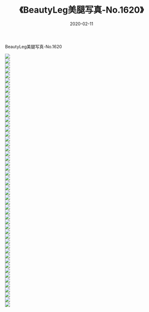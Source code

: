 ﻿---
layout: post
title:  《BeautyLeg美腿写真-No.1620》
date:   2020-02-11
img: http://img.660000.xyz/Sharelink/网络美图/2020/BeautyLeg美腿写真-No.1620/000.jpg
categories: [美女, 清纯, 唯美]
---

BeautyLeg美腿写真-No.1620

  ![](http://img.660000.xyz/Sharelink/网络美图/2020/BeautyLeg美腿写真-No.1620/001.jpg) <br> ![](http://img.660000.xyz/Sharelink/网络美图/2020/BeautyLeg美腿写真-No.1620/002.jpg) <br> ![](http://img.660000.xyz/Sharelink/网络美图/2020/BeautyLeg美腿写真-No.1620/003.jpg) <br> ![](http://img.660000.xyz/Sharelink/网络美图/2020/BeautyLeg美腿写真-No.1620/004.jpg) <br> ![](http://img.660000.xyz/Sharelink/网络美图/2020/BeautyLeg美腿写真-No.1620/005.jpg) <br> ![](http://img.660000.xyz/Sharelink/网络美图/2020/BeautyLeg美腿写真-No.1620/006.jpg) <br> ![](http://img.660000.xyz/Sharelink/网络美图/2020/BeautyLeg美腿写真-No.1620/007.jpg) <br> ![](http://img.660000.xyz/Sharelink/网络美图/2020/BeautyLeg美腿写真-No.1620/008.jpg) <br> ![](http://img.660000.xyz/Sharelink/网络美图/2020/BeautyLeg美腿写真-No.1620/009.jpg) <br> ![](http://img.660000.xyz/Sharelink/网络美图/2020/BeautyLeg美腿写真-No.1620/010.jpg) <br> ![](http://img.660000.xyz/Sharelink/网络美图/2020/BeautyLeg美腿写真-No.1620/011.jpg) <br> ![](http://img.660000.xyz/Sharelink/网络美图/2020/BeautyLeg美腿写真-No.1620/012.jpg) <br> ![](http://img.660000.xyz/Sharelink/网络美图/2020/BeautyLeg美腿写真-No.1620/013.jpg) <br> ![](http://img.660000.xyz/Sharelink/网络美图/2020/BeautyLeg美腿写真-No.1620/014.jpg) <br> ![](http://img.660000.xyz/Sharelink/网络美图/2020/BeautyLeg美腿写真-No.1620/015.jpg) <br> ![](http://img.660000.xyz/Sharelink/网络美图/2020/BeautyLeg美腿写真-No.1620/016.jpg) <br> ![](http://img.660000.xyz/Sharelink/网络美图/2020/BeautyLeg美腿写真-No.1620/017.jpg) <br> ![](http://img.660000.xyz/Sharelink/网络美图/2020/BeautyLeg美腿写真-No.1620/018.jpg) <br> ![](http://img.660000.xyz/Sharelink/网络美图/2020/BeautyLeg美腿写真-No.1620/019.jpg) <br> ![](http://img.660000.xyz/Sharelink/网络美图/2020/BeautyLeg美腿写真-No.1620/020.jpg) <br> ![](http://img.660000.xyz/Sharelink/网络美图/2020/BeautyLeg美腿写真-No.1620/021.jpg) <br> ![](http://img.660000.xyz/Sharelink/网络美图/2020/BeautyLeg美腿写真-No.1620/022.jpg) <br> ![](http://img.660000.xyz/Sharelink/网络美图/2020/BeautyLeg美腿写真-No.1620/023.jpg) <br> ![](http://img.660000.xyz/Sharelink/网络美图/2020/BeautyLeg美腿写真-No.1620/024.jpg) <br> ![](http://img.660000.xyz/Sharelink/网络美图/2020/BeautyLeg美腿写真-No.1620/025.jpg) <br> ![](http://img.660000.xyz/Sharelink/网络美图/2020/BeautyLeg美腿写真-No.1620/026.jpg) <br> ![](http://img.660000.xyz/Sharelink/网络美图/2020/BeautyLeg美腿写真-No.1620/027.jpg) <br> ![](http://img.660000.xyz/Sharelink/网络美图/2020/BeautyLeg美腿写真-No.1620/028.jpg) <br> ![](http://img.660000.xyz/Sharelink/网络美图/2020/BeautyLeg美腿写真-No.1620/029.jpg) <br> ![](http://img.660000.xyz/Sharelink/网络美图/2020/BeautyLeg美腿写真-No.1620/030.jpg) <br> ![](http://img.660000.xyz/Sharelink/网络美图/2020/BeautyLeg美腿写真-No.1620/031.jpg) <br> ![](http://img.660000.xyz/Sharelink/网络美图/2020/BeautyLeg美腿写真-No.1620/032.jpg) <br> ![](http://img.660000.xyz/Sharelink/网络美图/2020/BeautyLeg美腿写真-No.1620/033.jpg) <br> ![](http://img.660000.xyz/Sharelink/网络美图/2020/BeautyLeg美腿写真-No.1620/034.jpg) <br> ![](http://img.660000.xyz/Sharelink/网络美图/2020/BeautyLeg美腿写真-No.1620/035.jpg) <br> ![](http://img.660000.xyz/Sharelink/网络美图/2020/BeautyLeg美腿写真-No.1620/036.jpg) <br> ![](http://img.660000.xyz/Sharelink/网络美图/2020/BeautyLeg美腿写真-No.1620/037.jpg) <br> ![](http://img.660000.xyz/Sharelink/网络美图/2020/BeautyLeg美腿写真-No.1620/038.jpg) <br> ![](http://img.660000.xyz/Sharelink/网络美图/2020/BeautyLeg美腿写真-No.1620/039.jpg) <br> ![](http://img.660000.xyz/Sharelink/网络美图/2020/BeautyLeg美腿写真-No.1620/040.jpg) <br> ![](http://img.660000.xyz/Sharelink/网络美图/2020/BeautyLeg美腿写真-No.1620/041.jpg) <br> ![](http://img.660000.xyz/Sharelink/网络美图/2020/BeautyLeg美腿写真-No.1620/042.jpg) <br> ![](http://img.660000.xyz/Sharelink/网络美图/2020/BeautyLeg美腿写真-No.1620/043.jpg) <br> ![](http://img.660000.xyz/Sharelink/网络美图/2020/BeautyLeg美腿写真-No.1620/044.jpg) <br> ![](http://img.660000.xyz/Sharelink/网络美图/2020/BeautyLeg美腿写真-No.1620/045.jpg) <br> ![](http://img.660000.xyz/Sharelink/网络美图/2020/BeautyLeg美腿写真-No.1620/046.jpg) <br> ![](http://img.660000.xyz/Sharelink/网络美图/2020/BeautyLeg美腿写真-No.1620/047.jpg) <br> ![](http://img.660000.xyz/Sharelink/网络美图/2020/BeautyLeg美腿写真-No.1620/048.jpg) <br> ![](http://img.660000.xyz/Sharelink/网络美图/2020/BeautyLeg美腿写真-No.1620/049.jpg) <br> ![](http://img.660000.xyz/Sharelink/网络美图/2020/BeautyLeg美腿写真-No.1620/050.jpg) <br> ![](http://img.660000.xyz/Sharelink/网络美图/2020/BeautyLeg美腿写真-No.1620/051.jpg) <br> ![](http://img.660000.xyz/Sharelink/网络美图/2020/BeautyLeg美腿写真-No.1620/052.jpg) <br>